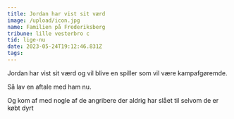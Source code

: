 ```yaml
---
title: Jordan har vist sit værd
image: /upload/icon.jpg
name: Familien på Frederiksberg
tribune: lille vesterbro c
tid: lige-nu
date: 2023-05-24T19:12:46.831Z
tags:
---
```


Jordan har vist sit værd og vil blive en spiller som vil være kampafgøremde.

Så lav en aftale med ham nu.

Og kom af med nogle af de angribere der aldrig har slået til selvom de er købt dyrt
